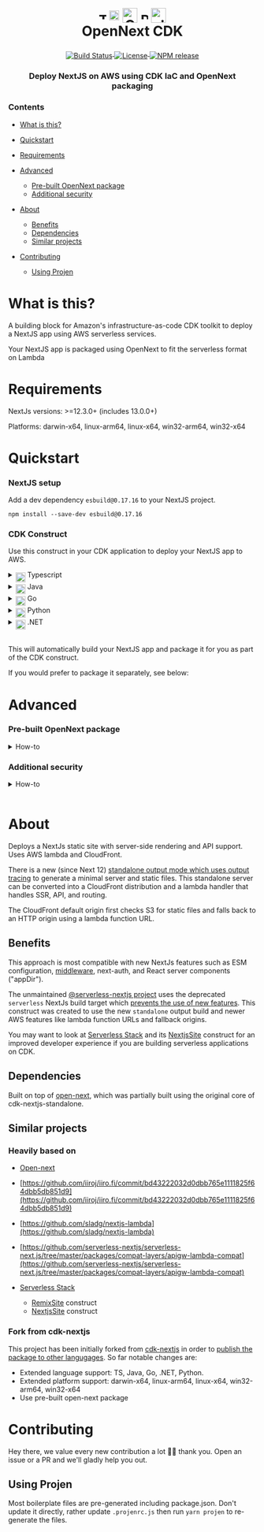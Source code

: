 <h1 align="center">
  <div align="center">
      <img align="middle" alt="Typescript" src="./resources/typescript.svg" width=15>
      <img align="middle" alt="Java" src="./resources/java.svg" width=20>
      <img align="middle" alt="Go" src="./resources/go.svg" width=30>
      <img align="middle" alt="Python" src="./resources/python.svg" width=15>
      <img align="middle" alt=".NET" src="./resources/dotnet.svg" width=30>
  </div>
  OpenNext CDK
</h1>
<div align="center">
  <a href="https://github.com/datasprayio/open-next-cdk/actions?query=workflow%3A%22build%22">
    <img align="middle" alt="Build Status" src="https://img.shields.io/github/actions/workflow/status/datasprayio/open-next-cdk/build.yml?style=for-the-badge">
  </a>
  <a href="https://github.com/datasprayio/open-next-cdk/blob/master/LICENSE">
    <img align="middle" alt="License" src="https://img.shields.io/github/license/datasprayio/open-next-cdk?style=for-the-badge">
  </a>
  <a href="https://www.npmjs.com/package/open-next-cdk">
    <img align="middle" alt="NPM release" src="https://img.shields.io/npm/v/open-next-cdk?label=RELEASE&color=blue&style=for-the-badge">
  </a>
</div>
<h3 align="center">Deploy NextJS on AWS using CDK IaC and OpenNext packaging</h3>

### Contents

* [What is this?](#what-is-this)
* [Quickstart](#quickstart)
* [Requirements](#requirements)
* [Advanced](#advanced)

  * [Pre-built OpenNext package](#pre-built-opennext-package)
  * [Additional security](#additional-security)
* [About](#about)

  * [Benefits](#benefits)
  * [Dependencies](#dependencies)
  * [Similar projects](#similar-projects)
* [Contributing](#contributing)

  * [Using Projen](#using-projen)

# What is this?

A building block for Amazon's infrastructure-as-code CDK toolkit to deploy a NextJS app using AWS serverless services.

Your NextJS app is packaged using OpenNext to fit the serverless format on Lambda

# Requirements

NextJs versions: >=12.3.0+ (includes 13.0.0+)

Platforms: darwin-x64, linux-arm64, linux-x64, win32-arm64, win32-x64

# Quickstart

### NextJS setup

Add a dev dependency `esbuild@0.17.16` to your NextJS project.

```shell
npm install --save-dev esbuild@0.17.16
```

### CDK Construct

Use this construct in your CDK application to deploy your NextJS app to AWS.

<details>
  <summary><img align="middle" alt="Typescript" src="./resources/typescript.svg" width=20> Typescript</summary>  <a href="https://www.npmjs.com/package/open-next-cdk">
    <img align="middle" alt="NPM release" src="https://img.shields.io/npm/v/open-next-cdk?style=for-the-badge">
  </a>

Install the dependency using npm:

```shell
npm install --save-dev esbuild@0.17.16 open-next-cdk
```

Use the construct in your CDK application:

```python
import { Nextjs } from 'open-next-cdk';

new Nextjs(this, 'Web', {
  nextjsPath: './web', // relative path to nextjs project root
});
```

</details>
<details>
  <summary><img align="middle" alt="Java" src="./resources/java.svg" width=20> Java</summary>
  <a href="https://search.maven.org/artifact/io.dataspray/open-next-cdk">
    <img align="middle" alt="Maven Central release" src="https://img.shields.io/maven-central/v/io.dataspray/open-next-cdk?style=for-the-badge">
  </a>

Install the dependency using Maven:

```xml
<dependency>
  <groupId>io.dataspray</groupId>
  <artifactId>open-next-cdk</artifactId>
  <version>x.y.z</version>
</dependency>
```

Use the construct in your CDK application:

```java
Nextjs.Builder.create(this, getConstructId())
        .nextjsPath("./web")
        .build();
```

</details>
<details>
  <summary><img align="middle" alt="Go" src="./resources/go.svg" width=20> Go</summary>  <a href="https://github.com/datasprayio/open-next-cdk/tree/main/opennextcdk">
    <img align="middle" alt="Go release" src="https://img.shields.io/github/go-mod/go-version/datasprayio/open-next-cdk/main?filename=opennextcdk%2Fgo.mod&label=GO&style=for-the-badge">
  </a>

Install the dependency:

```shell
go get github.com:datasprayio/open-next-cdk.git@go
```

</details>
<details>
  <summary><img align="middle" alt="Python" src="./resources/python.svg" width=20> Python</summary>  <a href="https://pypi.org/project/open-next-cdk/">
    <img align="middle" alt="Pypi release" src="https://img.shields.io/pypi/v/open-next-cdk?style=for-the-badge">
  </a>

Install the dependency:

```shell
pip install open-next-cdk
```

</details>
<details>
  <summary><img align="middle" alt=".NET" src="./resources/dotnet.svg" width=20> .NET</summary>  <a href="https://www.nuget.org/packages/Dataspray.OpenNextCdk">
    <img align="middle" alt="Nuget release" src="https://img.shields.io/nuget/v/Dataspray.OpenNextCdk?style=for-the-badge">
  </a>

Install the dependency:

```shell
dotnet add package Dataspray.OpenNextCdk
```

</details>
<br/>

This will automatically build your NextJS app and package it for you as part of the CDK construct.

If you would prefer to package it separately, see below:

# Advanced

### Pre-built OpenNext package

<details>
  <summary>How-to</summary>

You may also provide already pre-built OpenNext package directly by building it yourself first:

```shell
open-next build
```

You will find a new folder `.open-next` which contains the packaging for your NextJS App. Now you can use the construct by instructing it not to build your app, just use the OpenNext folder directly:

```python
import { Nextjs } from 'open-next-cdk';

new Nextjs(this, 'Web', {
  openNextPath: './web/.open-next', // relative path to .open-next folder
});
```

</details>

### Additional security

<details>
  <summary>How-to</summary>

```python
import { RemovalPolicy, Stack } from "aws-cdk-lib";
import { Construct } from "constructs";
import { CfnWebAcl } from "aws-cdk-lib/aws-wafv2";
import { SecurityPolicyProtocol, type DistributionProps } from "aws-cdk-lib/aws-cloudfront";
import { Nextjs, type NextjsDistributionProps } from "cdk-nextjs-standalone";
import { Bucket, BlockPublicAccess, BucketEncryption } from "aws-cdk-lib/aws-s3";

// Because of `WebAcl`, this stack must be deployed in us-east-1. If you want
// to deploy Nextjs in another region, add WAF in separate stack deployed in us-east-1
export class UiStack {
  constructor(scope: Construct, id: string) {
    const webAcl = new CfnWebAcl(this, "WebAcl", { ... });
    new Nextjs(this, "NextSite", {
      nextjsPath: "...",
      defaults: {
        assetDeployment: {
          bucket: new Bucket(this, "NextjsAssetDeploymentBucket", {
            autoDeleteObjects: true,
            removalPolicy: RemovalPolicy.DESTROY,
            encryption: BucketEncryption.S3_MANAGED,
            enforceSSL: true,
            blockPublicAccess: BlockPublicAccess.BLOCK_ALL,
          }),
        },
        distribution: {
          functionUrlAuthType: FunctionUrlAuthType.AWS_IAM,
          cdk: {
            distribution: {
              webAclId: webAcl.attrArn,
              minimumProtocolVersion: SecurityPolicyProtocol.TLS_V1_2_2021,
            } as DistributionProps,
          },
        } satisfies Partial<NextjsDistributionProps>,
      },
    });
  }
}
```

</details>
<br />

# About

Deploys a NextJs static site with server-side rendering and API support. Uses AWS lambda and CloudFront.

There is a new (since Next 12) [standalone output mode which uses output tracing](https://nextjs.org/docs/advanced-features/output-file-tracing) to generate a minimal server and static files.
This standalone server can be converted into a CloudFront distribution and a lambda handler that handles SSR, API, and routing.

The CloudFront default origin first checks S3 for static files and falls back to an HTTP origin using a lambda function URL.

## Benefits

This approach is most compatible with new NextJs features such as ESM configuration, [middleware](https://nextjs.org/docs/advanced-features/middleware), next-auth, and React server components ("appDir").

The unmaintained [@serverless-nextjs project](https://github.com/serverless-nextjs/serverless-next.js) uses the deprecated `serverless` NextJs build target which [prevents the use of new features](https://github.com/serverless-nextjs/serverless-next.js/pull/2478).
This construct was created to use the new `standalone` output build and newer AWS features like lambda function URLs and fallback origins.

You may want to look at [Serverless Stack](https://sst.dev) and its [NextjsSite](https://docs.sst.dev/constructs/NextjsSite) construct for an improved developer experience if you are building serverless applications on CDK.

## Dependencies

Built on top of [open-next](https://open-next.js.org/), which was partially built using the original core of cdk-nextjs-standalone.

## Similar projects

### Heavily based on

* [Open-next](https://open-next.js.org/)
* [https://github.com/iiroj/iiro.fi/commit/bd43222032d0dbb765e1111825f64dbb5db851d9](https://github.com/iiroj/iiro.fi/commit/bd43222032d0dbb765e1111825f64dbb5db851d9)
* [https://github.com/sladg/nextjs-lambda](https://github.com/sladg/nextjs-lambda)
* [https://github.com/serverless-nextjs/serverless-next.js/tree/master/packages/compat-layers/apigw-lambda-compat](https://github.com/serverless-nextjs/serverless-next.js/tree/master/packages/compat-layers/apigw-lambda-compat)
* [Serverless Stack](https://github.com/serverless-stack/sst)

  * [RemixSite](https://github.com/serverless-stack/sst/blob/master/packages/resources/src/NextjsSite.ts) construct
  * [NextjsSite](https://github.com/serverless-stack/sst/blob/master/packages/resources/src/RemixSite.ts) construct

### Fork from cdk-nextjs

This project has been initially forked from [cdk-nextjs](https://github.com/jetbridge/cdk-nextjs) in order to [publish the package to other langugages](https://github.com/jetbridge/cdk-nextjs/issues/120#issuecomment-1634926223). So far notable changes are:

* Extended language support: TS, Java, Go, .NET, Python.
* Extended platform support: darwin-x64, linux-arm64, linux-x64, win32-arm64, win32-x64
* Use pre-built open-next package

# Contributing

Hey there, we value every new contribution a lot 🙏🏼 thank you. Open an issue or a PR and we'll gladly help you out.

## Using Projen

Most boilerplate files are pre-generated including package.json. Don't update it directly, rather update `.projenrc.js` then run `yarn projen` to re-generate the files.
